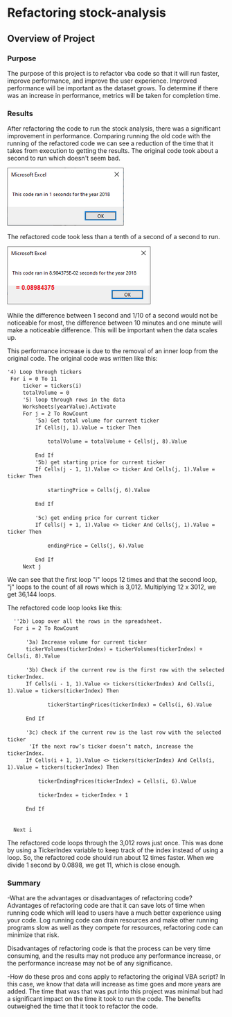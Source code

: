 # Refactoring stock-analysis

## Overview of Project

### Purpose
The purpose of this project is to refactor vba code so that it will run faster, improve performance, and improve the user experience. Improved performance will be important as the dataset grows. To determine if there was an increase in performance, metrics will be taken for completion time.
### Results
After refactoring the code to run the stock analysis, there was a significant improvement in performance. Comparing running the old code with the running of the refactored code we can see a reduction of the time that it takes from execution to getting the results. The original code took about a second to run which doesn't seem bad.

![This is an image](/Resources/VBA_Challenge_2018.png)

The refactored code took less than a tenth of a second of a second to run.

![This is an image](/Resources/VBA_Challenge_2018_Refactored.png)

While the difference between 1 second and 1/10 of a second would not be noticeable for most, the difference between 10 minutes and one minute will make a noticeable difference.  This will be important when the data scales up.

This performance increase is due to the removal of an inner loop from the original code. The original code was written like this:
  ```vba
  '4) Loop through tickers
   For i = 0 To 11
       ticker = tickers(i)
       totalVolume = 0
       '5) loop through rows in the data
       Worksheets(yearValue).Activate
       For j = 2 To RowCount
           '5a) Get total volume for current ticker
           If Cells(j, 1).Value = ticker Then

               totalVolume = totalVolume + Cells(j, 8).Value

           End If
           '5b) get starting price for current ticker
           If Cells(j - 1, 1).Value <> ticker And Cells(j, 1).Value = ticker Then

               startingPrice = Cells(j, 6).Value

           End If

           '5c) get ending price for current ticker
           If Cells(j + 1, 1).Value <> ticker And Cells(j, 1).Value = ticker Then

               endingPrice = Cells(j, 6).Value

           End If
       Next j
```
We can see that the first loop "i" loops 12 times and that the second loop, "j" loops to the count of all rows which is 3,012. Multiplying 12 x 3012, we get 36,144 loops.

The refactored code loop looks like this:
  ```vba
    ''2b) Loop over all the rows in the spreadsheet.
    For i = 2 To RowCount
    
        '3a) Increase volume for current ticker
        tickerVolumes(tickerIndex) = tickerVolumes(tickerIndex) + Cells(i, 8).Value
        
        '3b) Check if the current row is the first row with the selected tickerIndex.
        If Cells(i - 1, 1).Value <> tickers(tickerIndex) And Cells(i, 1).Value = tickers(tickerIndex) Then

               tickerStartingPrices(tickerIndex) = Cells(i, 6).Value

        End If
        
        '3c) check if the current row is the last row with the selected ticker
         'If the next row’s ticker doesn’t match, increase the tickerIndex.
        If Cells(i + 1, 1).Value <> tickers(tickerIndex) And Cells(i, 1).Value = tickers(tickerIndex) Then

            tickerEndingPrices(tickerIndex) = Cells(i, 6).Value
            
            tickerIndex = tickerIndex + 1
            
        End If

    
    Next i
```
The refactored code loops through the 3,012 rows just once. This was done by using a TickerIndex variable to keep track of the index instead of using a loop. So, the refactored code should run about 12 times faster. When we divide 1 second by 0.0898, we get 11, which is close enough.
### Summary

-What are the advantages or disadvantages of refactoring code?
Advantages of refactoring code are that it can save lots of time when running code which will lead to users have a much better experience using your code.  Log running code can drain resources and make other running programs slow as well as they compete for resources, refactoring code can minimize that risk.

Disadvantages of refactoring code is that the process can be very time consuming, and the results may not produce any performance increase, or the performance increase may not be of any significance.

-How do these pros and cons apply to refactoring the original VBA script?
In this case, we know that data will increase as time goes and more years are added. The time that was that was put into this project was minimal but had a significant impact on the time it took to run the code. The benefits outweighed the time that it took to refactor the code.

